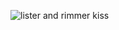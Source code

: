 
![lister and rimmer kiss](https://github.com/user-attachments/assets/1acdd467-929c-4597-997e-a77c11fc5170)
